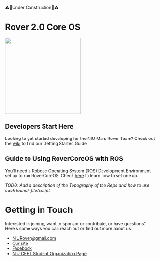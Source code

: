 :warning::construction:Under Construction:construction::warning:

# Rover 2.0 Core OS

<img src="https://github.com/NIURoverTeam/RoverCoreOS/blob/master/assets/NIU%20Rover%20Logo%20V2.png" width="250" height="250"/>

## Developers Start Here

Looking to get started developing for the NIU Mars Rover Team? Check out the [wiki](https://github.com/NIURoverTeam/RoverCoreOS/wiki) to find our Getting Started Guide!

## Guide to Using RoverCoreOS with ROS

You'll need a Robotic Operating System (ROS) Development Environment set up to run RoverCoreOS. Check [here](https://github.com/NIURoverTeam/RoverCoreOS/wiki/Setting-Up-a-Development-Environment) to learn how to set one up.

*TODO: Add a description of the Topography of the Repo and how to use each launch file/script*

# Getting in Touch

Interested in joining, want to sponsor or contribute, or have questions? Here's some ways you can reach out or find out more about us:

* [NIURover@gmail.com](mailto:niurover@gmail.com)
* [Our site](https://niurover.wixsite.com/niurover)
* [Facebook](https://www.facebook.com/NIURover)
* [NIU CEET Student Organization Page](https://www.niu.edu/CEET/student-organizations/index.shtml)
